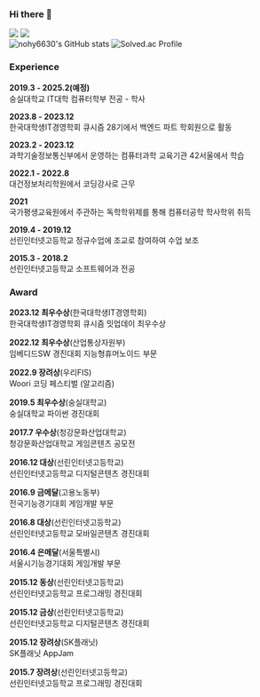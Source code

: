### Hi there 👋  
<a href="https://velog.io/@nohy6630"><img src="https://img.shields.io/badge/Velog-3DDC84?style=flat-square&logo=Velog&logoColor=white"/></a>
<a href="https://climbing-gecko-79f.notion.site/1e46c615e1dc4a02a0d2fb39610570ce"><img src="https://img.shields.io/badge/Notion-000000?style=flat-square&logo=Notion&logoColor=white"/></a><br/>
![nohy6630's GitHub stats](https://github-readme-stats.vercel.app/api?username=nohy6630)
![Solved.ac Profile](http://mazassumnida.wtf/api/generate_badge?boj=youngjin_noh)
### Experience
__2019.3 - 2025.2(예정)__  
숭실대학교 IT대학 컴퓨터학부 전공 - 학사

__2023.8 - 2023.12__  
한국대학생IT경영학회 큐시즘 28기에서 백엔드 파트 학회원으로 활동

__2023.2 - 2023.12__  
과학기술정보통신부에서 운영하는 컴퓨터과학 교육기관 42서울에서 학습

__2022.1 - 2022.8__  
대건정보처리학원에서 코딩강사로 근무

__2021__  
국가평생교육원에서 주관하는 독학학위제를 통해 컴퓨터공학 학사학위 취득

__2019.4 - 2019.12__  
선린인터넷고등학교 정규수업에 조교로 참여하여 수업 보조

__2015.3 - 2018.2__  
선린인터넷고등학교 소프트웨어과 전공

### Award
__2023.12 최우수상__(한국대학생IT경영학회)  
한국대학생IT경영학회 큐시즘 밋업데이 최우수상

__2022.12 최우수상__(산업통상자원부)  
임베디드SW 경진대회 지능형휴머노이드 부문

__2022.9 장려상__(우리FIS)  
Woori 코딩 페스티벌 (알고리즘)

__2019.5 최우수상__(숭실대학교)  
숭실대학교 파이썬 경진대회

__2017.7 우수상__(청강문화산업대학교)  
청강문화산업대학교 게임콘텐츠 공모전

__2016.12 대상__(선린인터넷고등학교)  
선린인터넷고등학교 디지털콘텐츠 경진대회

__2016.9 금메달__(고용노동부)  
전국기능경기대회 게임개발 부문

__2016.8 대상__(선린인터넷고등학교)  
선린인터넷고등학교 모바일콘텐츠 경진대회

__2016.4 은메달__(서울특별시)  
서울시기능경기대회 게임개발 부문

__2015.12 동상__(선린인터넷고등학교)  
선린인터넷고등학교 프로그래밍 경진대회

__2015.12 금상__(선린인터넷고등학교)  
선린인터넷고등학교 디지털콘텐츠 경진대회

__2015.12 장려상__(SK플래닛)  
SK플래닛 AppJam

__2015.7 장려상__(선린인터넷고등학교)  
선린인터넷고등학교 프로그래밍 경진대회
